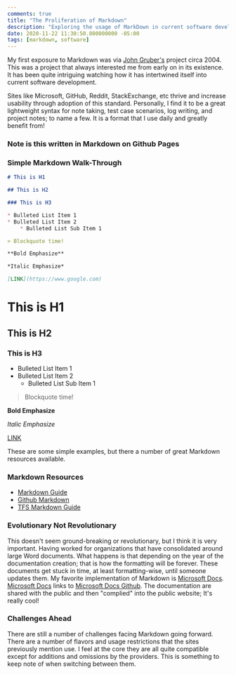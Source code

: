 ```yaml
---
comments: true
title: "The Proliferation of Markdown"
description: "Exploring the usage of MarkDown in current software development"
date: 2020-11-22 11:30:50.000000000 -05:00
tags: [markdown, software]
---
```


My first exposure to Markdown was via [John Gruber's](https://daringfireball.net/projects/markdown/) project circa 2004.  This was a project that always interested me from early on in its existence.  It has been quite intriguing watching how it has intertwined itself into current software development.  

Sites like Microsoft, GitHub, Reddit, StackExchange, etc thrive and increase usability through adoption of this standard.  Personally, I find it to be a great lightweight syntax for note taking, test case scenarios, log writing, and project notes; to name a few.  It is a format that I use daily and greatly benefit from!

### Note is this written in Markdown on Github Pages

<!--more-->

### Simple Markdown Walk-Through

```markdown
# This is H1

## This is H2

### This is H3

* Bulleted List Item 1
* Bulleted List Item 2
    * Bulleted List Sub Item 1

> Blockquote time!

**Bold Emphasize**

*Italic Emphasize*

[LINK](https://www.google.com)
```

# This is H1

## This is H2

### This is H3

* Bulleted List Item 1
* Bulleted List Item 2
    * Bulleted List Sub Item 1

> Blockquote time!

**Bold Emphasize**

*Italic Emphasize*

[LINK](https://www.google.com)

These are some simple examples, but there a number of great Markdown resources available.

### Markdown Resources

* [Markdown Guide](https://www.markdownguide.org/basic-syntax/)
* [Github Markdown](https://docs.github.com/en/free-pro-team@latest/github/writing-on-github/basic-writing-and-formatting-syntax)
* [TFS Markdown Guide](https://docs.microsoft.com/en-us/azure/devops/project/wiki/markdown-guidance?view=azure-devops)

### Evolutionary Not Revolutionary

This doesn't seem ground-breaking or revolutionary, but I think it is very important.  Having worked for organizations that have consolidated around large Word documents.  What happens is that depending on the year of the documentation creation; that is how the formatting will be forever.  These documents get stuck in time, at least formatting-wise, until someone updates them.  My favorite implementation of Markdown is [Microsoft Docs](https://docs.microsoft.com).  [Microsoft Docs](https://docs.micrsoft.com) links to [Microsoft Docs Github](https://github.com/MicrosoftDocs).  The documentation are shared with the public and then "complied" into the public website;  It's really cool!

### Challenges Ahead

There are still a number of challenges facing Markdown going forward.  There are a number of flavors and usage restrictions that the sites previously mention use.  I feel at the core they are all quite compatible except for additions and omissions by the providers.  This is something to keep note of when switching between them.


